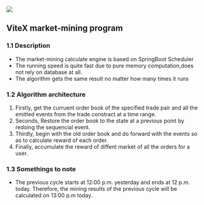 ![](https://gimg2.baidu.com/image_search/src=http%3A%2F%2Fwww.cryptoninjas.net%2Fwp-content%2Fuploads%2Fvite-network-crypto-ninjas.png&refer=http%3A%2F%2Fwww.cryptoninjas.net&app=2002&size=f9999,10000&q=a80&n=0&g=0n&fmt=jpeg?sec=1629619941&t=35efe21ace7cb9b2669e394c42773753)

## ViteX market-mining program
### 1.1 Description

- The market-mining calculate engine is based on SpringBoot Scheduler
- The running speed is quite fast due to pure memory computation,does not rely on database at all.
- The algorithm gets the same result no matter how many times it runs

### 1.2 Algorithm architecture

1. Firstly, get the curruent order book of the specified trade pair and all the emitted events from the trade constract at a time range.
2. Seconds, Restore the order book to the state at a previous point by redoing the sequencial event.
3. Thirdly, begin with the old order book and do forward with the events so as to calculate reward of each order.
4. Finally, accumulate the reward of diffent market of all the orders for a user.


### 1.3 **Somethings to note**
- The previous cycle starts at 12:00 p.m. yesterday and ends at 12 p.m. today. Therefore, the mining results of the previous cycle will be calculated on 13:00 p.m today.